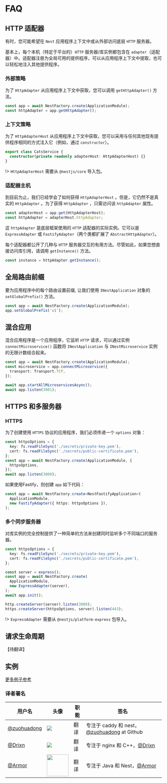 # FAQ

## HTTP 适配器

有时，您可能希望在 `Nest` 应用程序上下文中或从外部访问底层 `HTTP` 服务器。

基本上，每个本机（特定于平台的）`HTTP` 服务器/库实例都包含在 `adapter`（适配器）中。适配器注册为全局可用的提供程序，可以从应用程序上下文中提取，也可以轻松地注入其他提供程序。

### 外部策略

为了 `HttpAdapter` 从应用程序上下文中获取，您可以调用 `getHttpAdapter()` 方法。

```typescript
const app = await NestFactory.create(ApplicationModule);
const httpAdapter = app.getHttpAdapter();
```


### 上下文策略


为了 `HttpAdapterHost` 从应用程序上下文中获取，您可以采用与任何其他现有提供程序相同的方式注入它（例如，通过 `constructor`）。

```typescript
export class CatsService {
  constructor(private readonly adapterHost: HttpAdapterHost) {}
}
```

!> `HttpAdapterHost` 需要从 `@nestjs/core` 导入包。

### 适配器主机

到目前为止，我们已经学会了如何获得 `HttpAdapterHost` 。但是，它仍然不是真实的 `HttpAdapter` 。为了获得 `HttpAdapter` ，只需访问该 `httpAdapter` 属性。

```typescript
const adapterHost = app.get(HttpAdapterHost);
const httpAdapter = adapterHost.httpAdapter;
```

这 `httpAdapter` 是底层框架使用的 `HTTP` 适配器的实际实例。它可以是 `ExpressAdapter` 或 `FastifyAdapter`（两个类都扩展了 `AbstractHttpAdapter`）。

每个适配器都公开了几种与 `HTTP` 服务器交互的有用方法。尽管如此，如果您想直接访问库引用，请调用 `getInstance()` 方法。


```typescript
const instance = httpAdapter.getInstance();
```

## 全局路由前缀

要为应用程序中的每个路由设置前缀, 让我们使用 `INestApplication` 对象的 `setGlobalPrefix()` 方法。

```typescript
const app = await NestFactory.create(ApplicationModule);
app.setGlobalPrefix('v1');
```

## 混合应用

混合应用程序是一个应用程序，它监听 `HTTP` 请求，可以通过实例 `connectMicroservice()` 函数将 `INestApplication` 与 `INestMicroservice` 实例的无限计数结合起来。

```typescript
const app = await NestFactory.create(ApplicationModule);
const microservice = app.connectMicroservice({
  transport: Transport.TCP,
});

await app.startAllMicroservicesAsync();
await app.listen(3001);
```

## HTTPS 和多服务器

### HTTPS

为了创建使用 `HTTPS` 协议的应用程序，我们必须传递一个 `options` 对象：

```typescript
const httpsOptions = {
  key: fs.readFileSync('./secrets/private-key.pem'),
  cert: fs.readFileSync('./secrets/public-certificate.pem'),
};
const app = await NestFactory.create(ApplicationModule, {
  httpsOptions,
});
await app.listen(3000);
```
如果使用Fastify，则创建 `app` 如下代码：

```typescript
const app = await NestFactory.create<NestFastifyApplication>(
  ApplicationModule,
  new FastifyAdapter({ https: httpsOptions }),
);
```
### 多个同步服务器
对库实例的完全控制提供了一种简单的方法来创建同时监听多个不同端口的服务器。

```typescript
const httpsOptions = {
  key: fs.readFileSync('./secrets/private-key.pem'),
  cert: fs.readFileSync('./secrets/public-certificate.pem'),
};

const server = express();
const app = await NestFactory.create(
  ApplicationModule,
  new ExpressAdapter(server),
);
await app.init();

http.createServer(server).listen(3000);
https.createServer(httpsOptions, server).listen(443);
```
!> `ExpressAdapter` 需要从 `@nestjs/platform-express` 包导入。

## 请求生命周期

【待翻译】

## 实例

[更多例子参考](https://github.com/nestjs/nest/tree/master/sample)

 ### 译者署名

| 用户名 | 头像 | 职能 | 签名 |
|---|---|---|---|
| [@zuohuadong](https://github.com/zuohuadong)  | <img class="avatar-66 rm-style" src="https://i.loli.net/2020/03/24/37yC4dntIcTHkLO.jpg">  |  翻译  | 专注于 caddy 和 nest，[@zuohuadong](https://github.com/zuohuadong/) at Github  |
| [@Drixn](https://drixn.com/)  | <img class="avatar-66 rm-style" src="https://cdn.drixn.com/img/src/avatar1.png">  |  翻译  | 专注于 nginx 和 C++，[@Drixn](https://drixn.com/) |  [@Drixn](https://drixn.com/)  | <img class="avatar-66 rm-style" src="https://cdn.drixn.com/img/src/avatar1.png">  |  翻译  | 专注于 nginx 和 C++，[@Drixn](https://drixn.com/) |
| [@Armor](https://github.com/Armor-cn)  | <img class="avatar-66 rm-style" height="70" src="https://avatars3.githubusercontent.com/u/31821714?s=460&v=4">  |  翻译  | 专注于 Java 和 Nest，[@Armor](https://armor.ac.cn/) | 
